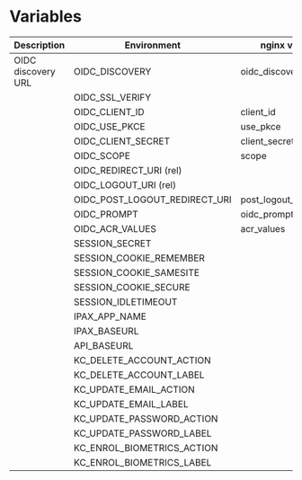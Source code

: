 # Variables

| Description        | Environment                   | nginx variable           | lua_resty_openidc variable.        |
|--------------------|-------------------------------|--------------------------|------------------------------------|
| OIDC discovery URL | OIDC_DISCOVERY                | oidc_discovery           | oidc_opts.discovery                |
|                    | OIDC_SSL_VERIFY               |                          | oidc_opts.ssl_verify               |
|                    | OIDC_CLIENT_ID                | client_id                | oidc_opts.client_id                |
|                    | OIDC_USE_PKCE                 | use_pkce                 | oidc_opts.use_pkce                 |
|                    | OIDC_CLIENT_SECRET            | client_secret            | oidc_opts.client_secret            |
|                    | OIDC_SCOPE                    | scope                    | oidc_opts.scope                    |
|                    | OIDC_REDIRECT_URI (rel)       |                          | oidc_opts.redirect_uri (abs)       |
|                    | OIDC_LOGOUT_URI (rel)         |                          | oidc_opts.logout_path (abs)        |
|                    | OIDC_POST_LOGOUT_REDIRECT_URI | post_logout_redirect_uri | oidc_opts.post_logout_redirect_uri |
|                    | OIDC_PROMPT                   | oidc_prompt              | oidc_opts.prompt                   |
|                    | OIDC_ACR_VALUES               | acr_values               | oidc_opts.authorization_params     |
|                    | SESSION_SECRET                |                          | session_opts.                      |
|                    | SESSION_COOKIE_REMEMBER       |                          | session_opts.                      |
|                    | SESSION_COOKIE_SAMESITE       |                          | session_opts.                      |
|                    | SESSION_COOKIE_SECURE         |                          | session_opts.                      |
|                    | SESSION_IDLETIMEOUT           |                          | session_opts.                      |
|                    | IPAX_APP_NAME                 |                          |                                    |
|                    | IPAX_BASEURL                  |                          |                                    |
|                    | API_BASEURL                   |                          |                                    |
|                    | KC_DELETE_ACCOUNT_ACTION      |                          |                                    |
|                    | KC_DELETE_ACCOUNT_LABEL       |                          |                                    |
|                    | KC_UPDATE_EMAIL_ACTION        |                          |                                    |
|                    | KC_UPDATE_EMAIL_LABEL         |                          |                                    |
|                    | KC_UPDATE_PASSWORD_ACTION     |                          |                                    |
|                    | KC_UPDATE_PASSWORD_LABEL      |                          |                                    |
|                    | KC_ENROL_BIOMETRICS_ACTION    |                          |                                    |
|                    | KC_ENROL_BIOMETRICS_LABEL     |                          |                                    |
